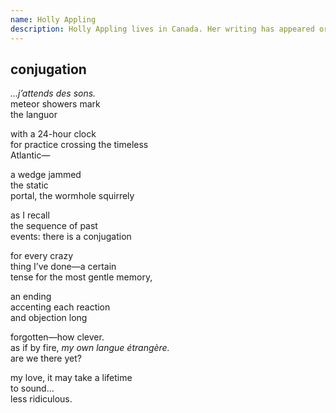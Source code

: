 ```yaml
---
name: Holly Appling
description: Holly Appling lives in Canada. Her writing has appeared or is forthcoming in publications such as QWERTY, Carousel, The Round Magazine, nycBigCityLit, Prairie Fire Magazine and In/Words Magazine.
---
```


<div class="poem">
  <h2>conjugation</h2>
  <p>
    <i>…j’attends des sons.</i><br>
    meteor showers mark<br>
    the languor
  </p>
  <p>
    with a 24-hour clock<br>
    for practice crossing the timeless<br>
    Atlantic—
  </p>
  <p>
    a wedge jammed<br>
    the static<br>
    portal, the wormhole squirrely
  </p>
  <p>
    as I recall<br>
    the sequence of past<br>
    events: there is a conjugation
  </p>
  <p>
    for every crazy<br>
    thing I’ve done—a certain<br>
    tense for the most gentle memory,
  </p>
  <p>
    an ending<br>
    accenting each reaction<br>
    and objection long
  </p>
  <p>
    forgotten—how clever.<br>
    as if by fire, <i>my own langue étrangère.</i><br>
    are we there yet?
  </p>
  <p>
    my love, it may take a lifetime<br>
    to sound…<br>
    less ridiculous.
  </p>
</div>
